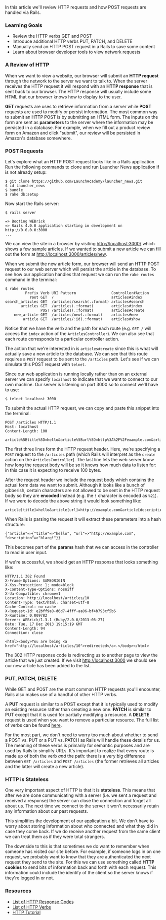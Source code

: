 In this article we'll review HTTP requests and how POST requests are handled via Rails.

### Learning Goals

* Review the HTTP verbs GET and POST
* Introduce additional HTTP verbs PUT, PATCH, and DELETE
* Manually send an HTTP POST request in a Rails to save some content
* Learn about browser developer tools to view network requests

### A Review of HTTP

When we want to view a website, our browser will submit an **HTTP request** through the network to the server we want to talk to. When the server receives the HTTP request it will respond with an **HTTP response** that is sent back to our browser. The HTTP response will usually include some HTML that our browser knows how to display to the user.

**GET** requests are uses to retrieve information from a server while **POST** requests are used to modify or persist information. The most common way to submit an HTTP POST is by submitting an HTML form. The inputs on the form are sent as **parameters** to the server where the information may be persisted in a database. For example, when we fill out a product review form on Amazon and click "submit", our review will be persisted in Amazon's database somewhere.

### POST Requests

Let's explore what an HTTP POST request looks like in a Rails application. Run the following commands to clone and run Launcher News application if is not already setup:

```no-highlight
$ git clone https://github.com/LaunchAcademy/launcher_news.git
$ cd launcher_news
$ bundle
$ rake db:setup
```

Now start the Rails server:

```no-highlight
$ rails server

=> Booting WEBrick
=> Rails 4.0.0 application starting in development on http://0.0.0.0:3000
...
```

We can view the site in a browser by visiting [http://localhost:3000/](http://localhost:3000) which shows a few sample articles. If we wanted to submit a new article we can fill out the form at [http://localhost:3000/articles/new](http://localhost:3000/articles/new).

When we submit the new article form, our browser will send an HTTP POST request to our web server which will persist the article in the database. To see how our application handles that request we can run the `rake routes` command in the terminal:

```no-highlight
$ rake routes
         Prefix Verb URI Pattern                Controller#Action
           root GET  /                          articles#index
search_articles GET  /articles/search(.:format) articles#search
       articles GET  /articles(.:format)        articles#index
                POST /articles(.:format)        articles#create
    new_article GET  /articles/new(.:format)    articles#new
        article GET  /articles/:id(.:format)    articles#show
```

Notice that we have the verb and the path for each route (e.g. `GET /` will access the `index` action of the `ArticlesController`). We can also see that each route corresponds to a particular controller action.

The action that we're interested in is `articles#create` since this is what will actually save a new article to the database. We can see that this route requires a `POST` request to be sent to the `/articles` path. Let's see if we can simulate this POST request with `telnet`.

Since our web application is running locally rather than on an external server we can specify `localhost` to indicate that we want to connect to our own machine. Our server is listening on port 3000 so to connect we'll have to use:

```no-highlight
$ telnet localhost 3000
```

To submit the actual HTTP request, we can copy and paste this snippet into the terminal:

```no-highlight
POST /articles HTTP/1.1
Host: localhost
Content-Length: 100

article%5Btitle%5D=hello&article%5Burl%5D=http%3A%2F%2Fexample.com&article%5Bdescription%5D=blarg%21
```

The first three lines form the HTTP request header. Here, we're specifying a `POST` request to the `/articles` path (which Rails will interpret as the `create` action on the `ArticlesController`). The last line lets the web server know how long the request body will be so it knows how much data to listen for: in this case it is expecting to receive 100 bytes.

After the request header we include the request body which contains the actual form data we want to submit. Although it looks like a bunch of gibberish, certain characters are not allowed to be sent in the HTTP request body so they are **encoded** instead (e.g. the `!` character is encoded as `%21`). If we were to decode the above string it would look something like:

```no-highlight
article[title]=hello&article[url]=http://example.com&article[description]=blarg!
```

When Rails is parsing the request it will extract these parameters into a hash structure:

```no-highlight
{"article"=>{"title"=>"hello", "url"=>"http://example.com", "description"=>"blarg!"}}
```

This becomes part of the **params** hash that we can access in the controller to read in user input.

If we're successful, we should get an HTTP response that looks something like:

```no-highlight
HTTP/1.1 302 Found
X-Frame-Options: SAMEORIGIN
X-Xss-Protection: 1; mode=block
X-Content-Type-Options: nosniff
X-Ua-Compatible: chrome=1
Location: http://localhost/articles/10
Content-Type: text/html; charset=utf-8
Cache-Control: no-cache
X-Request-Id: e2bff9a0-d6d7-4fff-aa06-bf4b793cf5b6
X-Runtime: 0.009782
Server: WEBrick/1.3.1 (Ruby/2.0.0/2013-06-27)
Date: Tue, 17 Dec 2013 19:15:19 GMT
Content-Length: 94
Connection: close

<html><body>You are being <a href="http://localhost/articles/10">redirected</a>.</body></html>
```

The 302 HTTP response code is redirecting us to another page to view the article that we just created. If we visit [http://localhost:3000](http://localhost:3000) we should see our new article has been added to the list.

### PUT, PATCH, DELETE

While GET and POST are the most common HTTP requests you'll encounter, Rails also makes use of a handful of other HTTP verbs.

A **PUT** request is similar to a POST except that it is typically used to modify an existing resource rather than creating a new one. **PATCH** is similar to PUT except that it is used for partially modifying a resource. A **DELETE** request is used when you want to remove a particular resource. The full list of verbs can be found [here](http://en.wikipedia.org/wiki/Hypertext_Transfer_Protocol#Request_methods).

For the most part, we don't need to worry too much about whether to send a POST vs. PUT or a PUT vs. PATCH as Rails will handle these details for us. The meaning of these verbs is primarily for semantic purposes and are used by Rails to simplify URLs. It's important to realize that every route is made up of both the verb _and_ the path: there is a very big difference between `GET /articles` and `POST /articles` (the former retrieves all articles and the latter will create a new article).

### HTTP is Stateless

One very important aspect of HTTP is that it is **stateless**. This means that after we are done communicating with a server (i.e. we sent a request and received a response) the server can close the connection and forget all about us. The next time we connect to the server it won't necessarily retain any information about our past requests.

This simplifies the development of our application a bit. We don't have to worry about storing information about who connected and what they did in case they come back. If we do receive another request from the same client we can treat them as if they were total strangers.

The downside to this is that sometimes we do want to remember when someone has visited our site before. For example, if someone logs in on one request, we probably want to know that they are authenticated the next request they send to the site. For this we can use something called **HTTP cookies** to send bits of information back and forth with each request. This information could include the identify of the client so the server knows if they're logged in or not.

### Resources

* [List of HTTP Response Codes](http://en.wikipedia.org/wiki/List_of_HTTP_status_codes)
* [List of HTTP Verbs](http://en.wikipedia.org/wiki/Hypertext_Transfer_Protocol#Request_methods)
* [HTTP Tutorial](http://net.tutsplus.com/tutorials/tools-and-tips/http-the-protocol-every-web-developer-must-know-part-1/)
